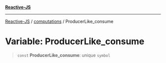 [**Reactive-JS**](../../README.md)

***

[Reactive-JS](../../README.md) / [computations](../README.md) / ProducerLike\_consume

# Variable: ProducerLike\_consume

> `const` **ProducerLike\_consume**: unique `symbol`

